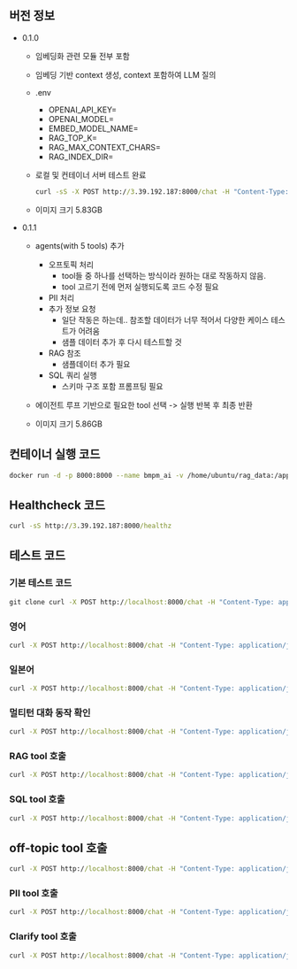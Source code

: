 ## 버전 정보

- 0.1.0

  - 임베딩화 관련 모듈 전부 포함
  - 임베딩 기반 context 생성, context 포함하여 LLM 질의
  - .env
    - OPENAI_API_KEY=
    - OPENAI_MODEL=
    - EMBED_MODEL_NAME=
    - RAG_TOP_K=
    - RAG_MAX_CONTEXT_CHARS=
    - RAG_INDEX_DIR=
    
  - 로컬 및 컨테이너 서버 테스트 완료
  
    ```cmd
    curl -sS -X POST http://3.39.192.187:8000/chat -H "Content-Type: application/json" -d "{\"user_id\":\"u1\",\"message\":\"오늘 학식 뭐 있어?\",\"context\":{\"locale\":\"ko\"}}"
    ```
  
  - 이미지 크기 5.83GB



- 0.1.1

  - agents(with 5 tools) 추가
    - 오프토픽 처리
      - tool들 중 하나를 선택하는 방식이라 원하는 대로 작동하지 않음.
      - tool 고르기 전에 먼저 실행되도록 코드 수정 필요
    - PII 처리
    - 추가 정보 요청
      - 일단 작동은 하는데.. 참조할 데이터가 너무 적어서 다양한 케이스 테스트가 어려움
      - 샘플 데이터 추가 후 다시 테스트할 것
    - RAG 참조
      - 샘플데이터 추가 필요
    - SQL 쿼리 실행
      - 스키마 구조 포함 프롬프팅 필요

  - 에이전트 루프 기반으로 필요한 tool 선택 -> 실행 반복 후 최종 반환
  - 이미지 크기 5.86GB



## 컨테이너 실행 코드

```bash
docker run -d -p 8000:8000 --name bmpm_ai -v /home/ubuntu/rag_data:/app/rag_data --env-file /home/ubuntu/.env srogsrogi/bmpm_ai_0.1.1
```



## Healthcheck 코드

```cmd
curl -sS http://3.39.192.187:8000/healthz
```



## 테스트 코드



### 기본 테스트 코드

```cmd
git clone curl -X POST http://localhost:8000/chat -H "Content-Type: application/json" -d "{""user_id"":""u1"",""message"":""오늘 학식 뭐 나와?""}"
```



### 영어

```cmd
curl -X POST http://localhost:8000/chat -H "Content-Type: application/json" -d "{""user_id"":""u2"",""language"":""en-US"",""message"":""What is for lunch today?""}"
```



### 일본어

```cmd
curl -X POST http://localhost:8000/chat -H "Content-Type: application/json" -d "{""user_id"":""u3"",""language"":""ja"",""message"":""今日の学食メニューは？""}"
```



### 멀티턴 대화 동작 확인

```cmd
curl -X POST http://localhost:8000/chat -H "Content-Type: application/json" -d "{""user_id"":""u3"",""language"":""ko"",""history"":[{""role"":""assistant"",""content"":""어느 캠퍼스/식당/날짜가 궁금한가요?""}],""message"":""오늘 제2학식 메뉴 알려줘""}"
```



### RAG tool 호출

```cmd
curl -X POST http://localhost:8000/chat -H "Content-Type: application/json" -d "{""user_id"":""u4"",""language"":""ko"",""message"":""할인 이벤트 하고 있는 거 있어?""}"
```



### SQL tool 호출

```cmd
curl -X POST http://localhost:8000/chat -H "Content-Type: application/json" -d "{""user_id"":""u5"",""language"":""ko"",""message"":""김치찌개 알러지 정보 알려줘""}"
```



## off-topic tool 호출

```cmd
curl -X POST http://localhost:8000/chat -H "Content-Type: application/json" -d "{""user_id"":""u6"",""language"":""ko"",""message"":""오늘 날씨 어때?""}"
```



### PII tool 호출

```cmd
curl -X POST http://localhost:8000/chat -H "Content-Type: application/json" -d "{""user_id"":""u7"",""language"":""ko"",""message"":""나는 김민수야. 전화번호는 01012123789야.""}"
```



### Clarify tool 호출

```cmd
curl -X POST http://localhost:8000/chat -H "Content-Type: application/json" -d "{""user_id"":""u7"",""language"":""ko"",""message"":""그 식당 어딘지 알아?""}"
```

